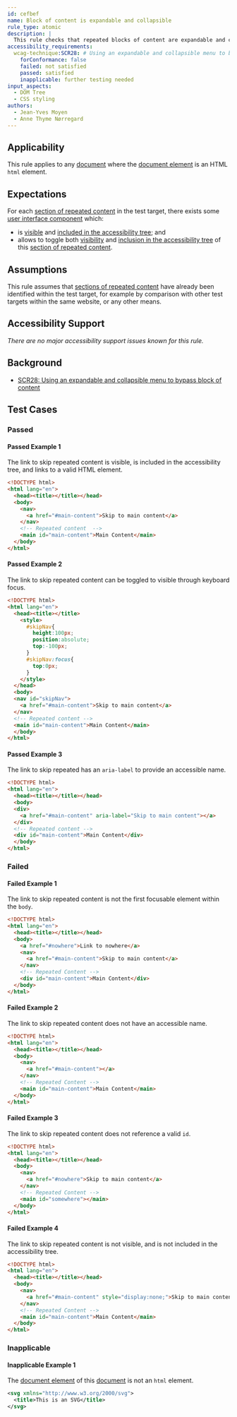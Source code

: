 ```yaml
---
id: cefbef
name: Block of content is expandable and collapsible
rule_type: atomic
description: |
  This rule checks that repeated blocks of content are expandable and collapsible
accessibility_requirements:
  wcag-technique:SCR28: # Using an expandable and collapsible menu to bypass block of content
    forConformance: false
    failed: not satisfied
    passed: satisfied
    inapplicable: further testing needed
input_aspects:
  - DOM Tree
  - CSS styling
authors:
  - Jean-Yves Moyen
  - Anne Thyme Nørregard
---
```


## Applicability

This rule applies to any [document](#https://dom.spec.whatwg.org/#concept-document) where the [document element](#https://dom.spec.whatwg.org/#document-element) is an HTML `html` element.

## Expectations

For each [section of repeated content](#repeated-content) in the test target, there exists some [user interface component](https://www.w3.org/TR/WCAG21/#dfn-user-interface-components) which:
- is [visible](#visible) and [included in the accessibility tree](#included-in-the-accessibility-tree); and 
- allows to toggle both [visibility](#visible) and [inclusion in the accessibility tree](#included-in-the-accessibility-tree) of this [section of repeated content](#repeated-content).

## Assumptions

This rule assumes that [sections of repeated content](#repeated-content) have already been identified within the test target, for example by comparison with other test targets within the same website, or any other means.

## Accessibility Support

_There are no major accessibility support issues known for this rule._

## Background

- [SCR28: Using an expandable and collapsible menu to bypass block of content](https://www.w3.org/WAI/WCAG21/Techniques/client-side-script/SCR28)

## Test Cases

### Passed

#### Passed Example 1
The link to skip repeated content is visible, is included in the accessibility tree, and links to a valid HTML element.
```html
<!DOCTYPE html>
<html lang="en">
  <head><title></title></head>
  <body>
    <nav>
      <a href="#main-content">Skip to main content</a>
    </nav>
    <!-- Repeated content  -->
    <main id="main-content">Main Content</main>
  </body>
</html>
```

#### Passed Example 2
The link to skip repeated content can be toggled to visible through keyboard focus.
```html
<!DOCTYPE html>
<html lang="en">
  <head><title></title>
    <style>
      #skipNav{
        height:100px;
        position:absolute;
        top:-100px;
      }
      #skipNav:focus{
        top:0px;
      }
    </style>
  </head>
  <body>
  <nav id="skipNav">
    <a href="#main-content">Skip to main content</a>
  </nav>
  <!-- Repeated content -->
  <main id="main-content">Main Content</main>
  </body>
</html>
```

#### Passed Example 3
The link to skip repeated has an `aria-label` to provide an accessible name.
```html
<!DOCTYPE html>
<html lang="en">
  <head><title></title></head>
  <body>
  <div>
    <a href="#main-content" aria-label="Skip to main content"></a>
  </div>
  <!-- Repeated content -->
  <div id="main-content">Main Content</div>
  </body>
</html>
```
<!-- role for navigation element -->
### Failed

#### Failed Example 1
The link to skip repeated content is not the first focusable element within the `body`.
```html
<!DOCTYPE html>
<html lang="en">
  <head><title></title></head>
  <body>
    <a href="#nowhere">Link to nowhere</a>
    <nav>
      <a href="#main-content">Skip to main content</a>
    </nav>
    <!-- Repeated Content -->
    <div id="main-content">Main Content</div>
  </body>
</html>
```

#### Failed Example 2
The link to skip repeated content does not have an accessible name.
```html
<!DOCTYPE html>
<html lang="en">
  <head><title></title></head>
  <body>
    <nav>
      <a href="#main-content"></a>
    </nav>
    <!-- Repeated Content -->
    <main id="main-content">Main Content</main>
  </body>
</html>
```

#### Failed Example 3
The link to skip repeated content does not reference a valid `id`.
```html
<!DOCTYPE html>
<html lang="en">
  <head><title></title></head>
  <body>
    <nav>
      <a href="#nowhere">Skip to main content</a>
    </nav>
    <!-- Repeated Content -->
    <main id="somewhere"></main>
  </body>
</html>
```

#### Failed Example 4
The link to skip repeated content is not visible, and is not included in the accessibility tree.
```html
<!DOCTYPE html>
<html lang="en">
  <head><title></title></head>
  <body>
    <nav>
      <a href="#main-content" style="display:none;">Skip to main content</a>
    </nav>
    <!-- Repeated Content -->
    <main id="main-content">Main Content</main>
  </body>
</html>
```

### Inapplicable

#### Inapplicable Example 1

The [document element](#https://dom.spec.whatwg.org/#document-element) of this [document](#https://dom.spec.whatwg.org/#concept-document) is not an `html` element.

```svg
<svg xmlns="http://www.w3.org/2000/svg">
  <title>This is an SVG</title>
</svg>
```

